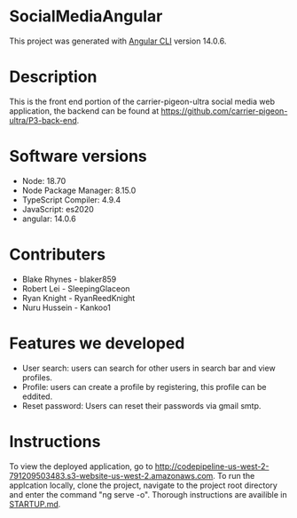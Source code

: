 # SocialMediaAngular

This project was generated with [Angular CLI](https://github.com/angular/angular-cli) version 14.0.6.

# Description

This is the front end portion of the carrier-pigeon-ultra social media web application, the backend can be found at https://github.com/carrier-pigeon-ultra/P3-back-end.

# Software versions
<ul>
  <li>Node: 18.70</li>
  <li>Node Package Manager: 8.15.0</li>
  <li>TypeScript Compiler: 4.9.4</li>
  <li>JavaScript: es2020</li>
  <li>angular: 14.0.6</li>
</ul>

# Contributers
<ul>
  <li>Blake Rhynes - blaker859</li>
  <li>Robert Lei - SleepingGlaceon</li>
  <li>Ryan Knight - RyanReedKnight</li>
  <li>Nuru Hussein - Kankoo1</li>
</ul>

# Features we developed
<ul>
  <li>User search: users can search for other users in search bar and view profiles.</li>
  <li>Profile: users can create a profile by registering, this profile can be eddited.</li>
  <li>Reset password: Users can reset their passwords via gmail smtp.</li>
 </ul>

# Instructions

To view the deployed application, go to http://codepipeline-us-west-2-791209503483.s3-website-us-west-2.amazonaws.com.
To run the applcation locally, clone the project, navigate to the project root directory and enter the command "ng serve -o". 
Thorough instructions are availible in <a href='https://github.com/carrier-pigeon-ultra/P3-front-end/blob/main/STARTUP.md'>STARTUP.md<a>.


